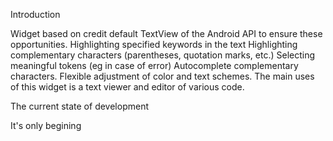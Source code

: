 Introduction

Widget based on credit default TextView of the Android API to ensure these opportunities.
  Highlighting specified keywords in the text
  Highlighting complementary characters (parentheses, quotation marks, etc.)
  Selecting meaningful tokens (eg in case of error)
  Autocomplete complementary characters.
  Flexible adjustment of color and text schemes.
The main uses of this widget is a text viewer and editor of various code.

The current state of development

It's only begining
